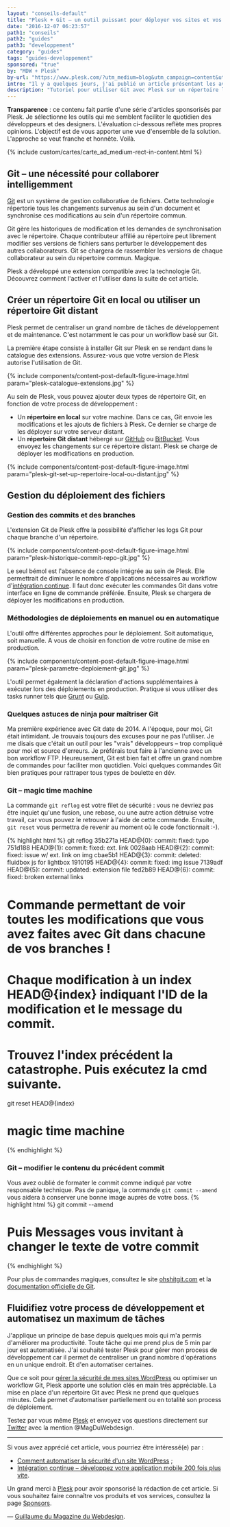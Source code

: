 ```yaml
---
layout: "conseils-default"
title: "Plesk + Git – un outil puissant pour déployer vos sites et vos applications Web"
date: "2016-12-07 06:23:57"
path1: "conseils"
path2: "guides"
path3: "developpement"
category: "guides"
tags: "guides-developpement"
sponsored: "true"
by: "MDW + Plesk"
by-url: "https://www.plesk.com/?utm_medium=blog&utm_campaign=content&utm_source=magazineduwebdesign"
intro: "Il y a quelques jours, j'ai publié un article présentant les avantages d'utiliser Plesk pour [gérer la maintenance et la sécurité de sites WordPress](http://www.magazineduwebdesign.com/conseils/guides/comment-automatiser-la-securite-d-un-site-wordpress/). J'ai souhaité poursuivre mon aventure avec Plesk. Cette fois-ci, j'ai testé la compatibilité de [Plesk avec Git](https://www.plesk.com/extensions/git/?utm_medium=blog&utm_campaign=content&utm_source=magazineduwebdesign) – le système le plus populaire pour gérer du code. Voilà ce que j'ai appris avec cet outil. Si vous avez un doute sur la prononciation de Git, sachez que c'est [ɡɪt] et non [d͡ʒɪt]."
description: "Tutoriel pour utiliser Git avec Plesk sur un répertoire local ou hébergé sur GitHub ou BitBucket."
---
```

**Transparence** : ce contenu fait partie d'une série d'articles sponsorisés par Plesk. Je sélectionne les outils qui me semblent faciliter le quotidien des développeurs et des designers. L'évaluation ci-dessous reflète mes propres opinions. L'objectif est de vous apporter une vue d'ensemble de la solution. L'approche se veut franche et honnête. Voilà.

{% include custom/cartes/carte_ad_medium-rect-in-content.html %}

## Git – une nécessité pour collaborer intelligemment

[Git](https://git-scm.com/) est un système de gestion collaborative de fichiers. Cette technologie répertorie tous les changements survenus au sein d'un document et synchronise ces modifications au sein d'un répertoire commun.

Git gère les historiques de modification et les demandes de synchronisation avec le répertoire. Chaque contributeur affilié au répertoire peut librement modifier ses versions de fichiers sans perturber le développement des autres collaborateurs. Git se chargera de rassembler les versions de chaque collaborateur au sein du répertoire commun. Magique.

Plesk a développé une extension compatible avec la technologie Git. Découvrez comment l'activer et l'utiliser dans la suite de cet article.

## Créer un répertoire Git en local ou utiliser un répertoire Git distant

Plesk permet de centraliser un grand nombre de tâches de développement et de maintenance. C'est notamment le cas pour un workflow basé sur Git.

La première étape consiste à installer Git sur Plesk en se rendant dans le catalogue des extensions. Assurez-vous que votre version de Plesk autorise l'utilisation de Git.

{% include components/content-post-default-figure-image.html param="plesk-catalogue-extensions.jpg" %}

Au sein de Plesk, vous pouvez ajouter deux types de répertoire Git, en fonction de votre process de développement :

- Un **répertoire en local** sur votre machine. Dans ce cas, Git envoie les modifications et les ajouts de fichiers à Plesk. Ce dernier se charge de les déployer sur votre serveur distant.
- Un **répertoire Git distant** hébergé sur [GitHub](http://github.com) ou [BitBucket](http://bitbucket.org). Vous envoyez les changements sur ce répertoire distant. Plesk se charge de déployer les modifications en production.

{% include components/content-post-default-figure-image.html param="plesk-git-set-up-repertoire-local-ou-distant.jpg" %}

## Gestion du déploiement des fichiers

### Gestion des commits et des branches

L'extension Git de Plesk offre la possibilité d'afficher les logs Git pour chaque branche d'un répertoire.

{% include components/content-post-default-figure-image.html param="plesk-historique-commit-repo-git.jpg" %}

Le seul bémol est l'absence de console intégrée au sein de Plesk. Elle permettrait de diminuer le nombre d'applications nécessaires au workflow d'[intégration continue](http://www.magazineduwebdesign.com/conseils/guides/integration-continue-application-mobile/). Il faut donc exécuter les commandes Git dans votre interface en ligne de commande préférée. Ensuite, Plesk se chargera de déployer les modifications en production.

### Méthodologies de déploiements en manuel ou en automatique

L'outil offre différentes approches pour le déploiement. Soit automatique, soit manuelle. A vous de choisir en fonction de votre routine de mise en production.

{% include components/content-post-default-figure-image.html param="plesk-parametre-deploiement-git.jpg" %}

L'outil permet également la déclaration d'actions supplémentaires à exécuter lors des déploiements en production. Pratique si vous utiliser des tasks runner tels que [Grunt](http://gruntjs.com/) ou [Gulp](http://gulpjs.com/).

### Quelques astuces de ninja pour maîtriser Git

Ma première expérience avec Git date de 2014. A l'époque, pour moi, Git était intimidant. Je trouvais toujours des excuses pour ne pas l'utiliser. Je me disais que c'était un outil pour les "vrais" développeurs – trop compliqué pour moi et source d'erreurs. Je préférais tout faire à l'ancienne avec un bon workflow FTP. Heureusement, Git est bien fait et offre un grand nombre de commandes pour faciliter mon quotidien. Voici quelques commandes Git bien pratiques pour rattraper tous types de boulette en dév.

### Git – magic time machine

La commande `git reflog` est votre filet de sécurité : vous ne devriez pas être inquiet qu'une fusion, une rebase, ou une autre action détruise votre travail, car vous pouvez le retrouver à l'aide de cette commande. Ensuite, `git reset` vous permettra de revenir au moment où le code fonctionnait :-).

{% highlight html %}
git reflog
35b271a HEAD@{0}: commit: fixed: typo
751d188 HEAD@{1}: commit: fixed: ext. link
0028aab HEAD@{2}: commit: fixed: issue w/ ext. link on img
cbae5b1 HEAD@{3}: commit: deleted: fluidbox js for lightbox
1910195 HEAD@{4}: commit: fixed: img issue
7139adf HEAD@{5}: commit: updated: extension file
fed2b89 HEAD@{6}: commit: fixed: broken external links
# Commande permettant de voir toutes les modifications que vous avez faites avec Git dans chacune de vos branches !
# Chaque modification à un index HEAD@{index} indiquant l'ID de la modification et le message du commit.
# Trouvez l'index précédent la catastrophe. Puis exécutez la cmd suivante.
git reset HEAD@{index}
# magic time machine
{% endhighlight %}

### Git – modifier le contenu du précédent commit

Vous avez oublié de formater le commit comme indiqué par votre responsable technique. Pas de panique, la commande `git commit --amend` vous aidera à conserver une bonne image auprès de votre boss.
{% highlight html %}
git commit --amend
# Puis Messages vous invitant à changer le texte de votre commit
{% endhighlight %}

Pour plus de commandes magiques, consultez le site [ohshitgit.com](http://ohshitgit.com/) et la [documentation officielle de Git](https://git-scm.com/doc).

## Fluidifiez votre process de développement et automatisez un maximum de tâches

J'applique un principe de base depuis quelques mois qui m'a permis d'améliorer ma productivité. Toute tâche qui me prend plus de 5 min par jour est automatisée. J'ai souhaité tester Plesk pour gérer mon process de développement car il permet de centraliser un grand nombre d'opérations en un unique endroit. Et d'en automatiser certaines.

Que ce soit pour [gérer la sécurité de mes sites WordPress](http://www.magazineduwebdesign.com/conseils/guides/comment-automatiser-la-securite-d-un-site-wordpress/) ou optimiser un workflow Git, Plesk apporte une solution clés en main très appréciable. La mise en place d'un répertoire Git avec Plesk ne prend que quelques minutes. Cela permet d'automatiser partiellement ou en totalité son process de déploiement.

Testez par vous même [Plesk](https://www.plesk.com/?utm_medium=blog&utm_campaign=content&utm_source=magazineduwebdesign) et envoyez vos questions directement sur [Twitter](https://twitter.com) avec la mention @MagDuWebdesign.

---

Si vous avez apprécié cet article, vous pourriez être intéressé(e) par :

-  [Comment automatiser la sécurité d'un site WordPress](http://www.magazineduwebdesign.com/conseils/guides/comment-automatiser-la-securite-d-un-site-wordpress/) ;
-  [Intégration continue – développez votre application mobile 200 fois plus vite](http://www.magazineduwebdesign.com/conseils/guides/integration-continue-application-mobile/).

Un grand merci à [Plesk](https://www.plesk.com/?utm_medium=blog&utm_campaign=content&utm_source=magazineduwebdesign) pour avoir sponsorisé la rédaction de cet article. Si vous souhaitez faire connaître vos produits et vos services, consultez la page [Sponsors](http://www.magazineduwebdesign.com/sponsors/).

— [Guillaume du Magazine du Webdesign](https://www.linkedin.com/in/gpalayer).
